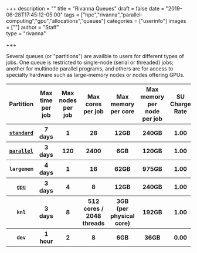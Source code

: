 +++
description = ""
title = "Rivanna Queues"
draft = false
date = "2019-06-28T17:45:12-05:00"
tags = ["hpc","rivanna","parallel-computing","gpu","allocations","queues"]
categories = ["userinfo"]
images = [""]
author = "Staff"  
type = "rivanna"

+++

Several queues (or "partitions") are availble to users for different types of jobs.  One queue is restricted to single-node (serial or threaded) jobs; another for multinode parallel programs, and others are for access to specialty hardware such as large-memory nodes or nodes offering GPUs.

<table class="table" style="font-weight:normal;">
  <thead class="thead-dark">
    <tr>
      <th scope="col">Partition</th>
      <th scope="col">Max time per job</th>
      <th scope="col">Max nodes per job</th>
      <th scope="col">Max cores per job</th>
      <th scope="col">Max memory per core</th>
      <th scope="col">Max memory per node per job</th>
      <th scope="col">SU Charge Rate</th>
    </tr>
  </thead>
  <tbody>
    <tr>
      <th scope="row"><code><a href="/userinfo/rivanna/slurm/#basic-serial-program">standard</a></code></th>
      <th scope="row">7 days</th>
      <th scope="row">1</th>
      <th scope="row">28</th>
      <th scope="row">12GB</th>
      <th scope="row">240GB</th>
      <th scope="row">1.00</th>
    </tr>
    <tr>
      <th scope="row"><code><a href="/userinfo/rivanna/slurm/#job-scripts-for-parallel-programs">parallel</a></code></th>
      <th scope="row">3 days</th>
      <th scope="row">120</th>
      <th scope="row">2400</th>
      <th scope="row">6GB</th>
      <th scope="row">120GB</th>
      <th scope="row">1.00</th>
    </tr>
    <tr>
      <th scope="row"><code>largemem</code></th>
      <th scope="row">4 days</th>
      <th scope="row">1</th>
      <th scope="row">16</th>
      <th scope="row">62GB</th>
      <th scope="row">975GB</th>
      <th scope="row">1.00</th>
    </tr>
    <tr>
      <th scope="row"><code><a href="/userinfo/rivanna/slurm/#gpu-intensive-computation">gpu</a></code></th>
      <th scope="row">3 days</th>
      <th scope="row">4</th>
      <th scope="row">8</th>
      <th scope="row">12GB</th>
      <th scope="row">240GB</th>
      <th scope="row">1.00</th>
    </tr>
    <tr>
      <th scope="row"><code>knl</code></th>
      <th scope="row">3 days</th>
      <th scope="row">8</th>
      <th scope="row">512 cores / 2048 threads</th>
      <th scope="row">3GB (per physical core)</th>
      <th scope="row">192GB</th>
      <th scope="row">1.00</th>
    </tr>
    <tr>
      <th scope="row"><code>dev</code></th>
      <th scope="row">1 hour</th>
      <th scope="row">2</th>
      <th scope="row">8</th>
      <th scope="row">6GB</th>
      <th scope="row">36GB</th>
      <th scope="row">0.00</th>
    </tr>
  </tbody>
</table>
